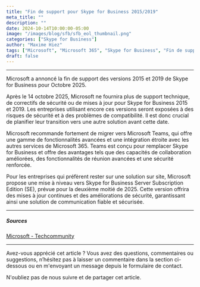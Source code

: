 ```yaml
---
title: "Fin de support pour Skype for Business 2015/2019"
meta_title: ""
description: ""
date: 2024-10-14T10:00:00-05:00
image: "/images/blog/sfb/sfb_eol_thumbnail.png"
categories: ["Skype for Business"]
author: "Maxime Hiez"
tags: ["Microsoft", "Microsoft 365", "Skype for Business", "Fin de support"]
draft: false
---
```

---

Microsoft a annoncé la fin de support des versions 2015 et 2019 de Skype for Business pour Octobre 2025.

Après le 14 octobre 2025, Microsoft ne fournira plus de support technique, de correctifs de sécurité ou de mises à jour pour Skype for Business 2015 et 2019. Les entreprises utilisant encore ces versions seront exposées à des risques de sécurité et à des problèmes de compatibilité. Il est donc crucial de planifier leur transition vers une autre solution avant cette date.

Microsoft recommande fortement de migrer vers Microsoft Teams, qui offre une gamme de fonctionnalités avancées et une intégration étroite avec les autres services de Microsoft 365. Teams est conçu pour remplacer Skype for Business et offre des avantages tels que des capacités de collaboration améliorées, des fonctionnalités de réunion avancées et une sécurité renforcée.

Pour les entreprises qui préfèrent rester sur une solution sur site, Microsoft propose une mise à niveau vers Skype for Business Server Subscription Edition (SE), prévue pour la deuxième moitié de 2025. Cette version offrira des mises à jour continues et des améliorations de sécurité, garantissant ainsi une solution de communication fiable et sécurisée.

---

##### Sources
[Microsoft - Techcommunity](https://techcommunity.microsoft.com/blog/skype_for_business_blog/end-of-support-for-skype-for-business-server-2015-and-skype-for-business-server-/4268502)

---


Avez-vous apprécié cet article ? Vous avez des questions, commentaires ou suggestions, n’hésitez pas à laisser un commentaire dans la section ci-dessous ou en m'envoyant un message depuis le formulaire de contact.

N'oubliez pas de nous suivre et de partager cet article.